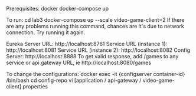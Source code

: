 Prerequisites:
docker
docker-compose up 

To run:
cd lab3 
docker-compose up --scale video-game-client=2 
If there are any problems running this command, chances are it's due to network connection. Try running it again.

Eureka Server URL: http://localhost:8761
Service URL (instance 1): http://localhost:8081
Service URL (instance 2): http://localhost:8082
Config Server: http://localhost:8888
To get valid response, add /games to any service or api gateway URL, ie http://localhost:8080/games

To change the configurations:
docker exec -it {configserver container-id} /bin/bash
cd config-repo
vi [application / api-gateway / video-game-client].properties